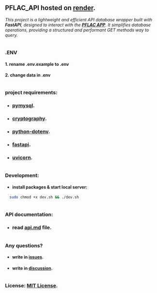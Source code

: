 ## PFLAC_API hosted on [render](https://render.com).

_This project is a lightweight and efficient API database wrapper built with **FastAPI**, designed to interact with the **[PFLAC APP](https://github.com/M-it-2/PFLAC)**. It simplifies database operations, providing a structured and performant GET methods way to query._

#

### .ENV

#### 1. rename .env.example to .env
#### 2. change data in .env

#

### project requirements:
- ### [pymysql](https://pypi.org/project/PyMySQL/).
- ### [cryptography](https://pypi.org/project/cryptography/).
- ### [python-dotenv](https://pypi.org/project/python-dotenv/).
- ### [fastapi](https://pypi.org/project/fastapi/).
- ### [uvicorn](https://pypi.org/project/uvicorn/).

#

### Development:
+ #### install packages & start local server:
```sh
  sudo chmod +x dev.sh && ./dev.sh
```

#

### API documentation:
+ ### read [api.md](./api.md) file.

#

### Any questions?
+ #### write in [issues](https://github.com/fxhxyz4/pflac_api/issues/new).
+ #### write in [discussion](https://github.com/fxhxyz4/pflac_api/discussions).

#

### License: [MIT License](./license.md).
